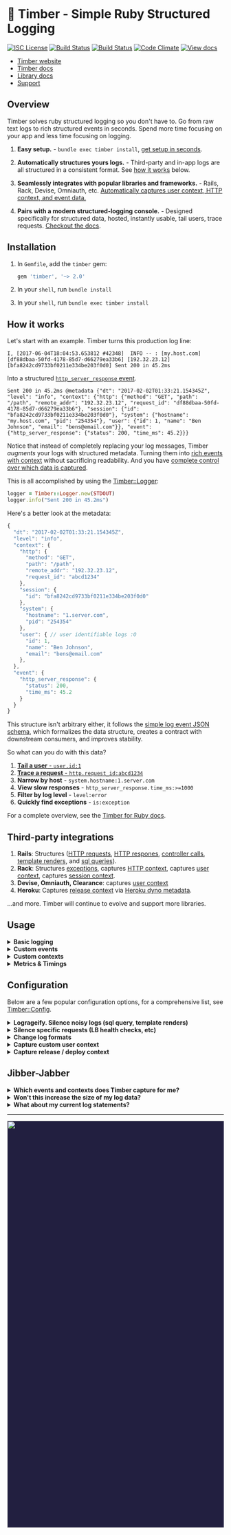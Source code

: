 # 🌲 Timber - Simple Ruby Structured Logging

[![ISC License](https://img.shields.io/badge/license-ISC-ff69b4.svg)](LICENSE.md)
[![Build Status](https://travis-ci.org/timberio/timber-ruby.svg?branch=master)](https://travis-ci.org/timberio/timber-ruby)
[![Build Status](https://travis-ci.org/timberio/timber-ruby.svg?branch=master)](https://travis-ci.org/timberio/timber-ruby)
[![Code Climate](https://codeclimate.com/github/timberio/timber-ruby/badges/gpa.svg)](https://codeclimate.com/github/timberio/timber-ruby)
[![View docs](https://img.shields.io/badge/docs-viewdocs-blue.svg?style=flat-square "Viewdocs")](http://www.rubydoc.info/github/timberio/timber-ruby)

* [Timber website](https://timber.io)
* [Timber docs](https://timber.io/docs)
* [Library docs](http://www.rubydoc.info/github/timberio/timber-ruby)
* [Support](mailto:support@timber.io)


## Overview

Timber solves ruby structured logging so you don't have to. Go from raw text logs to rich
structured events in seconds. Spend more time focusing on your app and less time
focusing on logging.

1. **Easy setup.** - `bundle exec timber install`, [get setup in seconds](#installation).

2. **Automatically structures yours logs.** - Third-party and in-app logs are all structured
   in a consistent format. See [how it works](#how-it-works) below.

3. **Seamlessly integrates with popular libraries and frameworks.** - Rails, Rack, Devise,
   Omniauth, etc. [Automatically captures user context, HTTP context, and event data.](#third-party-integrations)

4. **Pairs with a modern structured-logging console.** - Designed specifically for structured data,
   hosted, instantly usable, tail users, trace requests.
   [Checkout the docs](https://timber.io/docs/app/tutorials/).


## Installation

1. In `Gemfile`, add the `timber` gem:

    ```ruby
    gem 'timber', '~> 2.0'
    ```

2. In your `shell`, run `bundle install`

3. In your `shell`, run `bundle exec timber install`


## How it works

Let's start with an example. Timber turns this production log line:

```
I, [2017-06-04T18:04:53.653812 #42348]  INFO -- : [my.host.com] [df88dbaa-50fd-4178-85d7-d66279ea33b6] [192.32.23.12] [bfa8242cd9733bf0211e334be203f0d0] Sent 200 in 45.2ms
```

Into a structured [`http_server_response` event](https://timber.io/docs/ruby/events-and-context/http-server-response-event/).

```
Sent 200 in 45.2ms @metadata {"dt": "2017-02-02T01:33:21.154345Z", "level": "info", "context": {"http": {"method": "GET", "path": "/path", "remote_addr": "192.32.23.12", "request_id": "df88dbaa-50fd-4178-85d7-d66279ea33b6"}, "session": {"id": "bfa8242cd9733bf0211e334be203f0d0"}, "system": {"hostname": "my.host.com", "pid": "254354"}, "user": {"id": 1, "name": "Ben Johnson", "email": "bens@email.com"}}, "event": {"http_server_response": {"status": 200, "time_ms": 45.2}}}
```

Notice that instead of completely replacing your log messages,
Timber _augments_ your logs with structured metadata. Turning them into
[rich events with context](https://timber.io/docs/ruby/events-and-context) without sacrificing
readability. And you have [complete control over which data is captured](#configuration).

This is all accomplished by using the
[Timber::Logger](http://www.rubydoc.info/github/timberio/timber-ruby/Timber/Logger):

```ruby
logger = Timber::Logger.new(STDOUT)
logger.info("Sent 200 in 45.2ms")
```

Here's a better look at the metadata:

```js
{
  "dt": "2017-02-02T01:33:21.154345Z",
  "level": "info",
  "context": {
    "http": {
      "method": "GET",
      "path": "/path",
      "remote_addr": "192.32.23.12",
      "request_id": "abcd1234"
    },
    "session": {
      "id": "bfa8242cd9733bf0211e334be203f0d0"
    },
    "system": {
      "hostname": "1.server.com",
      "pid": "254354"
    },
    "user": { // user identifiable logs :O
      "id": 1,
      "name": "Ben Johnson",
      "email": "bens@email.com"
    },
  },
  "event": {
    "http_server_response": {
      "status": 200,
      "time_ms": 45.2
    }
  }
}
```

This structure isn't arbitrary either, it follows the
[simple log event JSON schema](https://github.com/timberio/log-event-json-schema), which
formalizes the data structure, creates a contract with downstream consumers, and
improves stability.

So what can you do with this data?

1. [**Tail a user** - `user.id:1`](https://timber.io/docs/app/tutorials/tail-a-user/)
2. [**Trace a request** - `http.request_id:abcd1234`](https://timber.io/docs/app/tutorials/view-in-request-context/)
3. **Narrow by host** - `system.hostname:1.server.com`
4. **View slow responses** - `http_server_response.time_ms:>=1000`
5. **Filter by log level** - `level:error`
6. **Quickly find exceptions** - `is:exception`

For a complete overview, see the [Timber for Ruby docs](https://timber.io/docs/ruby/overview/).


## Third-party integrations

1. **Rails**: Structures ([HTTP requests](https://timber.io/docs/ruby/events-and-context/http-server-request-event/), [HTTP respones](https://timber.io/docs/ruby/events-and-context/http-server-response-event/), [controller calls](https://timber.io/docs/ruby/events-and-context/controller-call-event/), [template renders](https://timber.io/docs/ruby/events-and-context/template-render-event/), and [sql queries](https://timber.io/docs/ruby/events-and-context/sql-query-event/)).
2. **Rack**: Structures [exceptions](https://timber.io/docs/ruby/events-and-context/exception-event/), captures [HTTP context](https://timber.io/docs/ruby/events-and-context/http-context/), captures [user context](https://timber.io/docs/ruby/events-and-context/user-context/), captures [session context](https://timber.io/docs/ruby/events-and-context/session-context/).
3. **Devise, Omniauth, Clearance**: captures [user context](https://timber.io/docs/ruby/events-and-context/user-context/)
5. **Heroku**: Captures [release context](https://timber.io/docs/ruby/events-and-context/release-context/) via [Heroku dyno metadata](https://devcenter.heroku.com/articles/dyno-metadata).

...and more. Timber will continue to evolve and support more libraries.


## Usage

<details><summary><strong>Basic logging</strong></summary><p>

Use the `Timber::Logger` just like you would `::Logger`:

```ruby
logger = Timber::Logger.new(STDOUT)
logger.info("My log message") # use warn, error, debug, etc.

# => My log message @metadata {"level": "info", "context": {...}}
```

---

</p></details>

<details><summary><strong>Custom events</strong></summary><p>

Custom events allow you to extend beyond events already defined in
the [`Timber::Events`](lib/timber/events) namespace.

```ruby
logger = Timber::Logger.new(STDOUT)
logger.warn "Payment rejected", payment_rejected: {customer_id: "abcd1234", amount: 100, reason: "Card expired"}

# => Payment rejected @metadata {"level": "warn", "event": {"payment_rejected": {"customer_id": "abcd1234", "amount": 100, "reason": "Card expired"}}, "context": {...}}
```

* Notice the `:payment_rejected` root key. Timber will classify this event as such.
* In the [Timber console](https://app.timber.io) use the query: `type:payment_rejected` or `payment_rejected.amount:>100`.
* See more details on our [custom events docs page](https://timber.io/docs/ruby/custom-events/)

---

</p></details>

<details><summary><strong>Custom contexts</strong></summary><p>

Context is additional data shared across log lines. Think of it like log join data.
This is how a query like `context.user.id:1` can show you all logs generated by that user.
Custom contexts allow you to extend beyond contexts already defined in
the [`Timber::Contexts`](lib/timber/contexts) namespace.

```ruby
logger = Timber::Logger.new(STDOUT)
logger.with_context(build: {version: "1.0.0"}) do
  logger.info("My log message")
end

# => My log message @metadata {"level": "info", "context": {"build": {"version": "1.0.0"}}}
```

* Notice the `:build` root key. Timber will classify this context as such.
* In the [Timber console](https://app.timber.io) use queries like: `build.version:1.0.0`
* See more details on our [custom contexts docs page](https://timber.io/docs/ruby/custom-contexts/)

---

</p></details>

<details><summary><strong>Metrics & Timings</strong></summary><p>

Aggregates destroy details, and with Timber capturing metrics and timings is just logging events.
Timber is built on modern big-data principles, it can calculate aggregates across terrabytes of
data in seconds. Don't reduce the quality of your data because the system processing
your data is limited.

Here's a timing example. Notice how Timber automatically calculates the time and adds the timing
to the message.

```ruby
logger = Timber::Logger.new(STDOUT)
timer = Timber::Timer.start
# ... code to time ...
logger.info("Processed background job", background_job: {time_ms: timer})

# => Processed background job in 54.2ms @metadata {"level": "info", "event": {"background_job": {"time_ms": 54.2}}}
```

Or capture any metric you want:

```ruby
logger = Timber::Logger.new(STDOUT)
logger.info("Credit card charged", credit_card_charge: {amount: 123.23})

# => Credit card charged @metadata {"level": "info", "event": {"credit_card_charge": {"amount": 123.23}}}
```

In Timber you can easily sum, average, min, and max the `amount` attribute across any interval
you desire.

</p></details>


## Configuration

Below are a few popular configuration options, for a comprehensive list, see
[Timber::Config](http://www.rubydoc.info/github/timberio/timber-ruby/Timber/Config).

<details><summary><strong>Logrageify. Silence noisy logs (sql query, template renders)</strong></summary><p>

Timber allows you to silence noisy logs that aren't of value to you, just like
[lograge](https://github.com/roidrage/lograge). In fact, we've provided a convenience method
for anyone transitioning from lograge:

```ruby
# config/initializers/timber.rb

config = Timber::Config.instance
config.logrageify!()
```

It turns this:

```
Started GET "/" for 127.0.0.1 at 2012-03-10 14:28:14 +0100
Processing by HomeController#index as HTML
  Rendered text template within layouts/application (0.0ms)
  Rendered layouts/_assets.html.erb (2.0ms)
  Rendered layouts/_top.html.erb (2.6ms)
  Rendered layouts/_about.html.erb (0.3ms)
  Rendered layouts/_google_analytics.html.erb (0.4ms)
Completed 200 OK in 79ms (Views: 78.8ms | ActiveRecord: 0.0ms)
```

Into this:

```
Get "/" sent 200 OK in 79ms @metadata {...}
```

Internally this is equivalent to:

```ruby
# config/initializers/timber.rb

config = Timber::Config.instance
config.integrations.action_controller.silence = true
config.integrations.action_view.silence = true
config.integrations.active_record.silence = true
config.integrations.rack.http_events.collapse_into_single_event = true
```

Feel free to deviate and customize which logs you silence. We recommend a slight deviation
from lograge with the following settings:

```ruby
# config/initializers/timber.rb

config = Timber::Config.instance
config.integrations.action_view.silence = true
config.integrations.active_record.silence = true
config.integrations.rack.http_events.collapse_into_single_event = true
```

This does _not_ silence the controller call log event. This is because Timber captures the
parameters passed to the controller, which is very valuable when debugging.

For a full list of integrations and settings, see
[Timber::Integrations](http://www.rubydoc.info/github/timberio/timber-ruby/Timber/Integrations)

---

</p></details>

<details><summary><strong>Silence specific requests (LB health checks, etc)</strong></summary><p>

The following will silence all `[GET] /_health` requests:

```ruby
# config/initializers/timber.rb

config = Timber::Config.instance
config.integrations.rack.http_events.silence_request = lambda do |rack_env, rack_request|
  rack_request.path == "/_health"
end
```

We require a block because it gives you complete control over how you want to silence requests.
The first parameter being the traditional Rack env hash, the second being a
[Rack Request](http://www.rubydoc.info/gems/rack/Rack/Request) object.

---

</p></details>

<details><summary><strong>Change log formats</strong></summary><p>

Simply set the formatter like you would with any other logger:

```ruby
# This is set in your various environment files
logger = Timber::Logger.new(STDOUT)
logger.formatter = Timber::Logger::JSONFormatter.new
```

Your options are:

1. [`Timber::Logger::AugmentedFormatter`](http://www.rubydoc.info/github/timberio/timber-ruby/Timber/Logger/AugmentedFormatter) -
   (default) A human readable format that _appends_ metadata to the original log line. The Timber
   service can parse this data appropriately.
   Ex: `My log message @metadata {"level":"info","dt":"2017-01-01T01:02:23.234321Z"}`

2. [`Timber::Logger::JSONFormatter`](http://www.rubydoc.info/github/timberio/timber-ruby/Timber/Logger/JSONFormatter) -
   Ex: `{"level":"info","message":"My log message","dt":"2017-01-01T01:02:23.234321Z"}`

3. [`Timber::Logger::MessageOnlyFormatter`](http://www.rubydoc.info/github/timberio/timber-ruby/Timber/Logger/MessageOnlyFormatter) -
   For use in development / test. Prints logs as strings with no metadata attached.
   Ex: `My log message`

---

</p></details>

<details><summary><strong>Capture custom user context</strong></summary><p>

By default Timber automatically captures user context for most of the popular authentication
libraries (Devise, Omniauth, and Clearance). See
[Timber::Integrations::Rack::UserContext](http://www.rubydoc.info/github/timberio/timber-ruby/Timber/Integrations/Rack/UserContext)
for a complete list.

In cases where you Timber doesn't support your strategy, or you want to customize it further,
you can do so like:

```ruby
# config/initializers/timber.rb

config = Timber::Config.instance
config.integrations.rack.user_context.custom_user_hash = lambda do |rack_env|
  user = rack_env['warden'].user
  if user
    {
      id: user.id, # unique identifier for the user, can be an integer or string,
      name: user.name, # identifiable name for the user,
      email: user.email, # user's email address
    }
  else
    nil
  end
end
```

*All* of the user hash keys are optional, but you must provide at least one.

---

</p></details>

<details><summary><strong>Capture release / deploy context</strong></summary><p>

[Timber::Contexts::Release](http://www.rubydoc.info/github/timberio/timber-ruby/Timber/Contexts/Release)
tracks the current application release and version. If you're on Heroku, simply enable the
[dyno metadata](https://devcenter.heroku.com/articles/dyno-metadata) feature. If you are not,
set the following environment variables and this context will be added automatically:

1. `RELEASE_COMMIT` - Ex: `2c3a0b24069af49b3de35b8e8c26765c1dba9ff0`
2. `RELEASE_CREATED_AT` - Ex: `2015-04-02T18:00:42Z`
3. `RELEASE_VERSION` - Ex: `v2.3.1`

All variables are optional, but at least one must be present.

---

</p></details>


## Jibber-Jabber

<details><summary><strong>Which events and contexts does Timber capture for me?</strong></summary><p>

Out of the box you get everything in the
[`Timber::Events`](http://www.rubydoc.info/github/timberio/timber-ruby/Timber/Events) namespace.

We also add context to every log, everything in the
[`Timber::Contexts`](http://www.rubydoc.info/github/timberio/timber-ruby/Timber/Contexts)
namespace. Context is structured data representing the current environment when the log line
was written. It is included in every log line. Think of it like join data for your logs. It's
how Timber is able to accomplished tailing users (`context.user.id:1`).

Lastly, you can checkout how we capture these events in
[`Timber::Integrations`](lib/timber/integrations).

---

</p></details>

<details><summary><strong>Won't this increase the size of my log data?</strong></summary><p>

Yes, but it's no different than adding any other useful data to your logs, such as
[tags](http://api.rubyonrails.org/classes/ActiveSupport/TaggedLogging.html). A few
of things to note:

1. Timber generally _reduces_ the amount of logs your app generates, trading quality for quantity.
   It does so by providing options to consolidate request / response logs, template logs, and
   even silence logs that are not of value to you. (see [configuration](#configuration) for examples).
2. Timber lets you pick exactly which events and contexts you want.
   (see [configuration](#configuration) for examples)
3. Your logging provider should be compressing your data and charging you accordingly. Log data
   is notoriously repetitive, and the context Timber generates is repetitive.
   Because of compression we've seen somes apps only incur a ~15% increase in data size.

Finally, log what is useful to you. Quality over quantity certainly applies to logging.

---

</p></details>

<details><summary><strong>What about my current log statements?</strong></summary><p>

They'll continue to work as expected. Timber adheres to the default `::Logger` interface.
Your previous logger calls will work as they always do. Just swap in `Timber::Logger` and
you're good to go.

In fact, traditional log statements for non-meaningful events, debug statements, etc, are
encouraged. In cases where the data is meaningful, consider [logging a custom event](#usage).

---

</p></details>

---

<p align="center" style="background: #221f40;">
<a href="http://github.com/timberio/timber-elixir"><img src="http://files.timber.io/images/ruby-library-readme-log-truth.png" height="947" /></a>
</p>